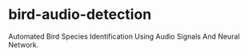 # bird-audio-detection
Automated Bird Species Identification Using Audio Signals And Neural Network.
